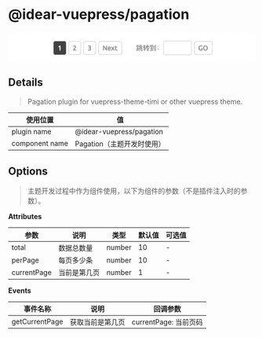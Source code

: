 # @idear-vuepress/pagation

![demo.png](./images/demo.png)

## Details

> Pagation plugin for vuepress-theme-timi or other vuepress theme.

|使用位置|值|
|-|-|
|plugin name|@idear-vuepress/pagation|
|component name|Pagation（主题开发时使用）|

## Options

> 主题开发过程中作为组件使用，以下为组件的参数（不是插件注入时的参数）。

**Attributes**

|参数|说明|类型|默认值|可选值|
|-|-|-|-|-|
|total|数据总数量|number|10|-|
|perPage|每页多少条|number|10|-|
|currentPage|当前是第几页|number|1|-|

**Events**

|事件名称|说明|回调参数|
|-|-|-|
|getCurrentPage|获取当前是第几页|currentPage: 当前页码|

